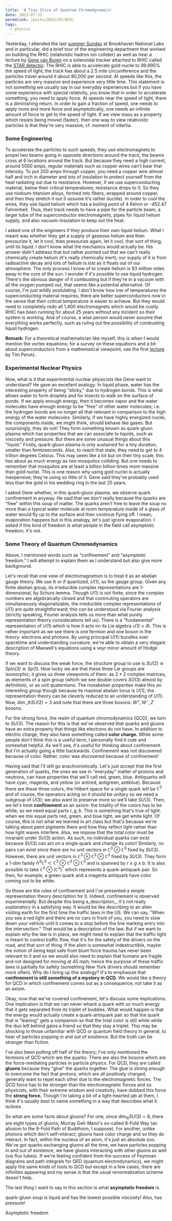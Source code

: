 ```yaml
---
title: 'A Tiny Slice of Quantum Chromodynamics'
date: 2023-07-31
permalink: /posts/2023/07/QCD/
tags:
  - physics
---
```


Yesterday, I attended the last [summer Sunday](https://www.bnl.gov/sundays/fascinating-physics.php) at Brookhaven National Labs and in particular, did a brief tour of the engineering department that worked on building the RHIC (relativistic hadron ion collider) as well as hear a lecture by [Gene van Buren](https://tbrnewsmedia.com/knowledge-for-the-sake-of-knowledge-gene-van-buren/) on a solenoidal tracker attached to RHIC called the [STAR detector](https://www.bnl.gov/rhic/star.php). The RHIC is able to accelerate gold nuclei to 99.995% the speed of light; the track has about a 2.5 mile circumference and the particles travel around it about 80,000 per second. At speeds like this, the particles are very massive and experience very little time. This statement is not something we usually say in our everyday experiences but if you have some experience with special relativity, you know that in order to accelerate something, you need to apply force. At speeds near the speed of light, there is a diminishing return. In order to gain a fraction of speed, one needs to apply more and more force and asymptotically, one needs an infinite amount of force to get to the speed of light. If we view mass as a property which resists being moved (faster), then one way to view relativistic particles is that they're very massive; cf. moment of intertia.

### Some Engineering

To accelerate the particles to such speeds, they use electromagnets to propel two beams going in opposite directions around the track; the beams cross at 6 locations around the track. But because they need a high current, around 5000 amps, regular materials such as copper wires can't bear that intensity. To put 200 amps through copper, you need a copper wire almost half and inch in diameter and lots of insulation to protect yourself from the heat radiating out due to resistance. However, if we use superconducting material, below their critical temperatures, resistance drops to 0. So they use niobium-titanium alloys, formed into fibers, wrapped around copper, and then they stretch it out (I assume it's rather ductile). In order to cool the wires, they use liquid helium which has a boiling point of 4 Kelvin or -452.47 Fahrenheit. Thus, their track needs to have a pipe for the particle beam, a larger tube of the superconductor electromagnets, pipes for liquid helium supply, and also vacuum-insulation to keep out the heat.

I asked one of the engineers if they produce their own liquid helium. What I meant was whether they get a supply of gaseous helium and then pressurize it, let it cool, then pressurize again, let it cool, that sort of thing, until its liquid. I don't know what the mechanics would actually be. His answer didn't address that but rather pointed out that we can't really chemically create helium (it's really chemically inert); our supply of it is from radioactive decay and lots of helium is lost as it floats out of our atmosphere. The only process I know of to create helium is 93 million miles away in the core of the sun. I wonder if it's possible to use liquid hydrogen. There's the obvious danger of it combusting but if they're in a vacuum with all the oxygen pumped out, that seems like a potential alternative. Of course, I'm just wildly postulating. I don't know how low of temperatures the superconducting material requires; there are better superconductors now in the sense that their critical temperature is easier to achieve. But they would need to completely redo all 1,400 electromagnets which would be costly. RHIC has been running for about 25 years without any incident so their system is working. And of course, a wise person would never assume that everything works perfectly, such as ruling out the possibility of combusting liquid hydrogen.

**Remark:** For a theoretical mathematician like myself, this is when I would mention the vortex equations; for a survey on these equations and a bit about superconductors from a mathematical viewpoint, see the first [lecture](https://web.ma.utexas.edu/users/perutz/SFT6/SFT6.pdf?) by Tim Perutz.

### Experimental Nuclear Physics

Now, what is it that experimental nuclear physicists like Gene want to understand? He gave an excellent analogy. In liquid phase, water has the interesting property of being "sticky," due to hydrogen bonds. This is what allows water to form droplets and for insects to walk on the surface of ponds. If we apply enough energy, then it becomes vapor and the water molecules have enough energy to be "free" of other water molecules; i.e. the hydrogen bonds are no longer all that relevant in comparison to the high energy of the water molecules. Similarly, if we have highly energized nuclei, the components inside, we might think, should behave like gases. But surprisingly, they do not! They form something known as quark-gluon plasma which has properties that we can associate to liquids, such as viscosity and pressure. But there are some unusual things about this "liquid." Firstly, quark-gluon plasma is only sustained for a tiny duration, smaller than femtoseconds. Also, to reach that state, they need to get to 4 trillion degrees Celsius. This may seem like a lot but on their tiny scale, this has about as much energy as two mosquitos colliding. But one needs to remember that mosquitos are at least a billion billion times more massive than gold nuclei. This is one reason why using gold nuclei is actually inexpensive; they're using so little of it. Gene said they've probably used less than the gold in his wedding ring in the last 25 years.

I asked Gene whether, in this quark-gluon plasma, we observe quark confinement in anyway. He said that we don't really because the quarks are "free" within this soup of matter. The quarks aren't free to leave the soup no more than a typical water molecule at room temperature inside of a glass of water would fly up to the surface and then continue flying off. I mean, evaporation happens but in this analogy, let's just ignore evaporation. I asked if this kind of freedom is what people in the field call asymptotic freedom; it's not.

### Some Theory of Quantum Chromodynamics

Above, I mentioned words such as "confinement" and "asymptotic freedom." I will attempt to explain them as I understand but also give more background.

Let's recall that one view of electromagnetism is to treat it as an abelian gauge theory. We use $\mathbb{R}$ or if quantized, $U(1)$, as the gauge group. Given any finite abelian group, its irreducible complex representations are 1-dimensional, by Schurs lemma. Though $U(1)$ is not finite, since the complex numbers are algebraically closed and that commuting operators are simultaneously diagonalizable, the irreducible complex representations of $U(1)$ are quite straightforward; this can be understood via Fourier analysis (strictly speaking, Fourier analysis tells us more than what purely representation theory considerations tell us). There is a "fundamental" representation of $U(1)$ which is how it acts on its Lie algebra $\mathfrak{u}(1) \cong i\mathbb{R}$. This is rather important as we see there is one fermion and one boson in the theory: electrons and photons. By using principal $U(1)$-bundles over spacetime and understanding curvature, we're able to obtain a very elegant description of Maxwell's equations using a veyr minor amount of Hodge theory.

If we want to discuss the weak force, the structure group to use is $SU(2) \cong \text{Spin}(3) \cong Sp(1)$. How lucky we are that these three Lie groups are isomorphic; it gives us three viewpoints of them: as $2 \times 2$ complex matrices, as elements of a spin group (which we see double covers $SO(3)$ almost by definition), or as unit quaternions. The nonabelian properties make this an interesting group though because its maximal abelian torus is $U(1)$, the representation theory can be cleverly reduced to an understanding of $U(1)$. Now, $\dim\_\mathbb{R} SU(2)=3$ and note that there are three bosons: $W^+,W^-,Z$ bosons.

For the strong force, the realm of quantum chromodynamics (QCD), we turn to $SU(3)$. The reason for this is that we've observed that quarks and gluons have an extra property that things like electrons do not have. In addition to electric charge, they also have something called **color charge.** While some people don't think this is a useful term, I personally find it cute and somewhat helpful. As we'll see, it's useful for thinking about confinement. But I'm actually going a little backwards. Confinement was not discovered because of color. Rather, color was discovered because of confinement!

Having said that I'll still go anachronistically. Let's just accept that the first generation of quarks, the ones we see in "everyday" matter of protons and neutrons, can have properties that we'll call red, green, blue. Antiquarks will have cyan, magenta, and yellow (or antired, antigreen, antiblue). Because there are these three colors, the Hilbert space for a single quark will be $\mathbb{C}^3$ and of course, the operators acting on it should be unitary so we need a subgroup of $U(3)$; we also want to preserve more so we'll take $SU(3)$. Then, we let's treat **confinement** as an axiom: the totality of the colors has to be white; so we need equal parts $r,g,b$. This is something that's true of light: when we mix equal parts red, green, and blue light, we get white light. Of course, this is not what we learned in art class but that's because we're talking about paint pigments there and how they reflect light rather than how light waves interfere. Also, we impose that the total color must be invariant under $SU(3)$ action. As such, no individual quarks can exist because $SU(3)$ can act on a single quark and change its color! Similarly, no pairs can exist since there are no unit vectors in $\mathbb{C}^3 \otimes \mathbb{C}^3$ fixed by $SU(3)$. However, there are unit vectors in $\mathbb{C}^3 \otimes \mathbb{C}^3 \otimes \mathbb{C}^3$ fixed by $SU(3)$. They form a 1-dim family $\Lambda^3 \mathbb{C}^3 \subset \mathbb{C}^3 \otimes \mathbb{C}^3 \otimes \mathbb{C}^3$ and is spanned by $r \wedge g \wedge b$. It is also possible to take $\mathbb{C}^3 \otimes (\mathbb{C}^3)^*$ which represents a quark-antiquark pair. So then, for example, a green quark and a magenta antiquark have color coming out to be white.

So those are the rules of confinement and I've presented a simple representation theory description for it. Indeed, confinement is observed experimentally. But despite this being a_description,_ it's not really _explanatory_ in a satisfying way. It would be like describing to an alien visiting earth for the first time the traffic laws in the US. We can say, "When you see a red light and there are no cars in front of you, you need to slow down your vehicle until it comes to a stop before the line marking entry into the intersection." That would be a description of the law. But if we want to explain why the law is in place, we might need to explain that the traffic light is meant to control traffic flow, that it's for the safety of the drivers on the road, and that sort of thing. If the alien is somewhat indestructible, maybe the notion of being kept safe from blunt force trauma has never been relevant to it and so we would also need to explain that humans are fragile and not designed for moving at 45 mph; hence the purpose of these traffic laws is partially for safety (something New York drivers should remember more often). Why do I bring up this analogy? It's to emphasize that **confinement is still something of a mystery in QCD.** We would like a theory for QCD in which confinement comes out as a consequence, not take it as an axiom.

Okay, now that we've covered confinement, let's discuss some implications. One implication is that we can never whack a quark with so much energy that it gets separated from its triplet of buddies. What would happen is that the energy would actually create a quark-antiquark pair so that the quark that is "leaving" gets a companion so that the total color is still white while the duo left behind gains a friend so that they stay a triplet. This may be shocking to those unfamiliar with QCD or quantum field theory in general, to hear of particles popping in and out of existence. But the truth can be stranger than fiction. 

I've also been putting off half of the theory; I've only mentioned the fermions of QCD which are the quarks. There are also the bosons which are the force-mediating particles in particle physics. For QCD, they are called **gluons** because they "glue" the quarks together. The glue is strong enough to overcome the fact that protons, which are all positively charged, generally want to repel each other due to the electromagnetic forces. The QCD force has to be stronger than the electromagnetic forces and so physicists, with their extreme wisdom and creativity, have dubbed this force the **strong force.** Though I'm taking a bit of a light-hearted jab at them, I think it's usually best to name something in a way that describes what it is/does.

So what are some facts about gluons? For one, since $\dim_\mathbb{R} SU(3) = 8$, there are eight types of gluons; Murray Gell-Mann's so-called 8-Fold Way (an allusion to the 8-Fold Path of Buddhism, I suppose). For another, unlike photons which don't self-interact, gluons have color charge and so they do interact. In fact, within the nucleus of an atom, it's just an absolute zoo. We've got quarks exchanging gluons all the time, we have particles popping in and out of existence, we have gluons interacting with other gluons as well (via flux tubes). If we're feeling confident from the success of Feynman diagrams and path integrals for QED (quantum electrodynamics), we might apply the same kinds of tools to QCD but except in a few cases, there are infinities appearing and my sense is that the usual renormalization scheme doesn't help.

The last thing I want to say in this section is what **asymptotic freedom** is.

quark-gluon soup is liquid and has the lowest possible viscosity! Also, has pressure!

Asymptotic freedom


